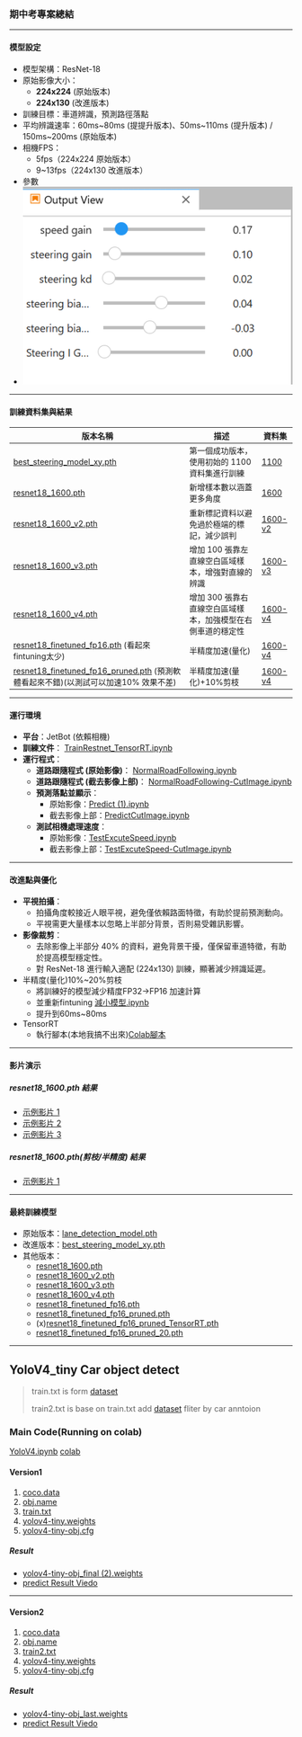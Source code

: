 
### 期中考專案總結

---

#### 模型設定

- 模型架構：ResNet-18
- 原始影像大小：
  - **224x224** (原始版本)
  - **224x130** (改進版本)
- 訓練目標：車道辨識，預測路徑落點
- 平均辨識速率：60ms~80ms (提提升版本)、50ms~110ms (提升版本) / 150ms~200ms (原始版本)
- 相機FPS：
  - 5fps（224x224 原始版本）
  - 9~13fps（224x130 改進版本）
- 參數
- ![image.png](image.png)
---

#### 訓練資料集與結果

| 版本名稱                                                                                                                     | 描述                               | 資料集                      |
|--------------------------------------------------------------------------------------------------------------------------|----------------------------------|-----------------------------|
| [best_steering_model_xy.pth](Midterm%2FResult%2Fbest_steering_model_xy.pth)                                              | 第一個成功版本，使用初始的 1100 資料集進行訓練       | [1100](Midterm/Train/1100)          |
| [resnet18_1600.pth](Midterm%2FResult%2Fresnet18_1600.pth)                                                                | 新增樣本數以涵蓋更多角度                     | [1600](Midterm/Train/1600)          |
| [resnet18_1600_v2.pth](Midterm%2FResult%2Fresnet18_1600_v2.pth)                                                          | 重新標記資料以避免過於極端的標記，減少誤判            |    [1600-v2](Midterm%2FTrain%2F1600-v2)     |
| [resnet18_1600_v3.pth](Midterm%2FResult%2Fresnet18_1600_v3.pth)                                                          | 增加 100 張靠左直線空白區域樣本，增強對直線的辨識      |    [1600-v3](Midterm%2FTrain%2F1600-v3)     |
| [resnet18_1600_v4.pth](Midterm%2FResult%2Fresnet18_1600_v4.pth)                                                          | 增加 300 張靠右直線空白區域樣本，加強模型在右側車道的穩定性 | [1600-v4](Midterm%2FTrain%2F1600-v4)        |
| [resnet18_finetuned_fp16.pth](Midterm%2FResult%2Fresnet18_finetuned_fp16.pth) (看起來fintuning太少)                           | 半精度加速(量化)                        |  [1600-v4](Midterm%2FTrain%2F1600-v4)      |
| [resnet18_finetuned_fp16_pruned.pth](Midterm%2FResult%2Fresnet18_finetuned_fp16_pruned.pth) (預測軟體看起來不錯)(以測試可以加速10% 效果不差) | 半精度加速(量化)+10%剪枝                  |  [1600-v4](Midterm%2FTrain%2F1600-v4)      |

---

#### 運行環境

- **平台**：JetBot (依賴相機)
- **訓練文件**： [TrainRestnet_TensorRT.ipynb](Midterm/Train/TrainRestnet_TensorRT.ipynb)
- **運行程式**：
  - **道路跟隨程式 (原始影像)**： [NormalRoadFollowing.ipynb](Midterm/Result/ipynb/NormalRoadFollowing.ipynb)
  - **道路跟隨程式 (截去影像上部)**： [NormalRoadFollowing-CutImage.ipynb](Midterm/Result/ipynb/NormalRoadFollowing-CutImage.ipynb)
  - **預測落點並顯示**： 
    - 原始影像：[Predict (1).ipynb](Result/ipynb/Predict%20(1).ipynb)
    - 截去影像上部：[PredictCutImage.ipynb](Result/ipynb/PredictCutImage.ipynb)
  - **測試相機處理速度**：
    - 原始影像：[TestExcuteSpeed.ipynb](Result/ipynb/TestExcuteSpeed.ipynb)
    - 截去影像上部：[TestExcuteSpeed-CutImage.ipynb](Result/ipynb/TestExcuteSpeed-CutImage.ipynb)
---

#### 改進點與優化

- **平視拍攝**：
  - 拍攝角度較接近人眼平視，避免僅依賴路面特徵，有助於提前預測動向。
  - 平視需更大量樣本以忽略上半部分背景，否則易受雜訊影響。
- **影像裁剪**：
  - 去除影像上半部分 40% 的資料，避免背景干擾，僅保留車道特徵，有助於提高模型穩定性。
  - 對 ResNet-18 進行輸入適配 (224x130) 訓練，顯著減少辨識延遲。
- 半精度(量化)10%~20%剪枝
  - 將訓練好的模型減少精度FP32->FP16 加速計算
  - 並重新fintuning [減小模型.ipynb](Midterm%2FTrain%2F%E6%B8%9B%E5%B0%8F%E6%A8%A1%E5%9E%8B.ipynb)
  - 提升到60ms~80ms
- TensorRT
  - 執行腳本(本地我搞不出來)[Colab腳本]("https://colab.research.google.com/drive/1i6E-K5drZ0D1g93dLfZ-GSJjIvasuc9K#scrollTo=usF1VG4o2J6-")
---

#### 影片演示
##### resnet18_1600.pth 結果
- [示例影片 1](https://youtube.com/shorts/N_F7avbfFk4?feature=share)
- [示例影片 2](https://youtube.com/shorts/S1-lvRKiw_E?feature=share)
- [示例影片 3](https://youtube.com/shorts/tDnq7fe2e6c?feature=share)
##### resnet18_1600.pth(剪枝/半精度) 結果
- [示例影片 1](https://youtube.com/shorts/TTU1k0pBeaM?feature=share)

---

#### 最終訓練模型

- 原始版本：[lane_detection_model.pth](Result/lane_detection_model.pth)
- 改進版本：[best_steering_model_xy.pth](Result/best_steering_model_xy.pth)
- 其他版本：
  - [resnet18_1600.pth](Result/resnet18_1600.pth)
  - [resnet18_1600_v2.pth](Result/resnet18_1600_v2.pth)
  - [resnet18_1600_v3.pth](Result/resnet18_1600_v3.pth)
  - [resnet18_1600_v4.pth](Result/resnet18_1600_v4.pth)
  - [resnet18_finetuned_fp16.pth](Midterm%2FResult%2Fresnet18_finetuned_fp16.pth)
  - [resnet18_finetuned_fp16_pruned.pth](Midterm%2FResult%2Fresnet18_finetuned_fp16_pruned.pth)
  - (x)[resnet18_finetuned_fp16_pruned_TensorRT.pth](Midterm%2FResult%2Fresnet18_finetuned_fp16_pruned_TensorRT.pth)
  - [resnet18_finetuned_fp16_pruned_20.pth](Midterm%2FResult%2Fresnet18_finetuned_fp16_pruned_20.pth)
---


## YoloV4_tiny Car object detect
> train.txt is form [dataset](https://www.kaggle.com/code/balraj98/yolo-v5-car-object-detection/input) 
> 
> train2.txt is base on train.txt add
> [dataset](https://www.kaggle.com/datasets/saumyapatel/traffic-vehicles-object-detection/suggestions?status=pending&yourSuggestions=true) fliter by car anntoion
### Main Code(Running on colab)
[YoloV4.ipynb](Hw3_YoloV4_tiny%2FYoloV4.ipynb)
[colab](https://colab.research.google.com/drive/1wLqsLnIht2j7tjL7eopB47cOAi5-Je1x?usp=sharing)
#### Version1
1. [coco.data](Hw3_YoloV4_tiny%2Fcoco.data)
2. [obj.name](Hw3_YoloV4_tiny%2Fobj.name)
3. [train.txt](Hw3_YoloV4_tiny%2Ftrain.txt)
4. [yolov4-tiny.weights](Hw3_YoloV4_tiny%2Fyolov4-tiny.weights)
5. [yolov4-tiny-obj.cfg](Hw3_YoloV4_tiny%2Fyolov4-tiny-obj.cfg)
##### Result
- [yolov4-tiny-obj_final (2).weights](Hw3_YoloV4_tiny%2Fv1%2Fyolov4-tiny-obj_final%20%282%29.weights)
- [predict Result Viedo](https://www.youtube.com/watch?v=JSLVMdWxJfk)
---
#### Version2
1. [coco.data](Hw3_YoloV4_tiny%2Fcoco.data)
2. [obj.name](Hw3_YoloV4_tiny%2Fobj.name)
3. [train2.txt](Hw3_YoloV4_tiny%2Ftrain2.txt)
4. [yolov4-tiny.weights](Hw3_YoloV4_tiny%2Fyolov4-tiny.weights)
5. [yolov4-tiny-obj.cfg](Hw3_YoloV4_tiny%2Fyolov4-tiny-obj.cfg)
##### Result
- [yolov4-tiny-obj_last.weights](Hw3_YoloV4_tiny%2Fv2%2Fyolov4-tiny-obj_last.weights)
- [predict Result Viedo](https://www.youtube.com/watch?v=HIHQPvlyBII)
